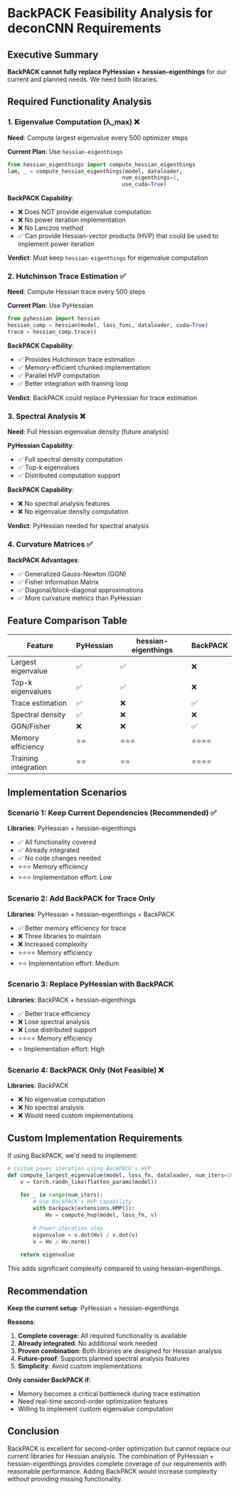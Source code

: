 # BackPACK Feasibility Analysis for deconCNN Requirements

## Executive Summary

**BackPACK cannot fully replace PyHessian + hessian-eigenthings** for our current and planned needs. We need both libraries.

## Required Functionality Analysis

### 1. Eigenvalue Computation (λ_max) ❌

**Need**: Compute largest eigenvalue every 500 optimizer steps

**Current Plan**: Use `hessian-eigenthings`
```python
from hessian_eigenthings import compute_hessian_eigenthings
lam, _ = compute_hessian_eigenthings(model, dataloader, 
                                    num_eigenthings=1, 
                                    use_cuda=True)
```

**BackPACK Capability**: 
- ❌ Does NOT provide eigenvalue computation
- ❌ No power iteration implementation
- ❌ No Lanczos method
- ✅ Can provide Hessian-vector products (HVP) that could be used to implement power iteration

**Verdict**: Must keep `hessian-eigenthings` for eigenvalue computation

### 2. Hutchinson Trace Estimation ✅

**Need**: Compute Hessian trace every 500 steps

**Current Plan**: Use PyHessian
```python
from pyhessian import hessian
hessian_comp = hessian(model, loss_func, dataloader, cuda=True)
trace = hessian_comp.trace()
```

**BackPACK Capability**:
- ✅ Provides Hutchinson trace estimation
- ✅ Memory-efficient chunked implementation
- ✅ Parallel HVP computation
- ✅ Better integration with training loop

**Verdict**: BackPACK could replace PyHessian for trace estimation

### 3. Spectral Analysis ❌

**Need**: Full Hessian eigenvalue density (future analysis)

**PyHessian Capability**:
- ✅ Full spectral density computation
- ✅ Top-k eigenvalues
- ✅ Distributed computation support

**BackPACK Capability**:
- ❌ No spectral analysis features
- ❌ No eigenvalue density computation

**Verdict**: PyHessian needed for spectral analysis

### 4. Curvature Matrices ✅

**BackPACK Advantages**:
- ✅ Generalized Gauss-Newton (GGN)
- ✅ Fisher Information Matrix
- ✅ Diagonal/block-diagonal approximations
- ✅ More curvature metrics than PyHessian

## Feature Comparison Table

| Feature | PyHessian | hessian-eigenthings | BackPACK |
|---------|-----------|-------------------|----------|
| Largest eigenvalue | ✅ | ✅ | ❌ |
| Top-k eigenvalues | ✅ | ✅ | ❌ |
| Trace estimation | ✅ | ❌ | ✅ |
| Spectral density | ✅ | ❌ | ❌ |
| GGN/Fisher | ❌ | ❌ | ✅ |
| Memory efficiency | ⭐⭐ | ⭐⭐⭐ | ⭐⭐⭐⭐ |
| Training integration | ⭐⭐ | ⭐⭐ | ⭐⭐⭐⭐ |

## Implementation Scenarios

### Scenario 1: Keep Current Dependencies (Recommended) ✅

**Libraries**: PyHessian + hessian-eigenthings
- ✅ All functionality covered
- ✅ Already integrated
- ✅ No code changes needed
- ⭐⭐⭐ Memory efficiency
- ⭐⭐⭐ Implementation effort: Low

### Scenario 2: Add BackPACK for Trace Only

**Libraries**: PyHessian + hessian-eigenthings + BackPACK
- ✅ Better memory efficiency for trace
- ❌ Three libraries to maintain
- ❌ Increased complexity
- ⭐⭐⭐⭐ Memory efficiency
- ⭐⭐ Implementation effort: Medium

### Scenario 3: Replace PyHessian with BackPACK

**Libraries**: BackPACK + hessian-eigenthings
- ✅ Better trace efficiency
- ❌ Lose spectral analysis
- ❌ Lose distributed support
- ⭐⭐⭐⭐ Memory efficiency  
- ⭐ Implementation effort: High

### Scenario 4: BackPACK Only (Not Feasible) ❌

**Libraries**: BackPACK
- ❌ No eigenvalue computation
- ❌ No spectral analysis
- ❌ Would need custom implementations

## Custom Implementation Requirements

If using BackPACK, we'd need to implement:

```python
# Custom power iteration using BackPACK's HVP
def compute_largest_eigenvalue(model, loss_fn, dataloader, num_iters=100):
    v = torch.randn_like(flatten_params(model))
    
    for _ in range(num_iters):
        # Use BackPACK's HVP capability
        with backpack(extensions.HMP()):
            Hv = compute_hvp(model, loss_fn, v)
        
        # Power iteration step
        eigenvalue = v.dot(Hv) / v.dot(v)
        v = Hv / Hv.norm()
    
    return eigenvalue
```

This adds significant complexity compared to using hessian-eigenthings.

## Recommendation

**Keep the current setup**: PyHessian + hessian-eigenthings

**Reasons**:
1. **Complete coverage**: All required functionality is available
2. **Already integrated**: No additional work needed
3. **Proven combination**: Both libraries are designed for Hessian analysis
4. **Future-proof**: Supports planned spectral analysis features
5. **Simplicity**: Avoid custom implementations

**Only consider BackPACK if**:
- Memory becomes a critical bottleneck during trace estimation
- Need real-time second-order optimization features
- Willing to implement custom eigenvalue computation

## Conclusion

BackPACK is excellent for second-order optimization but cannot replace our current libraries for Hessian analysis. The combination of PyHessian + hessian-eigenthings provides complete coverage of our requirements with reasonable performance. Adding BackPACK would increase complexity without providing missing functionality.